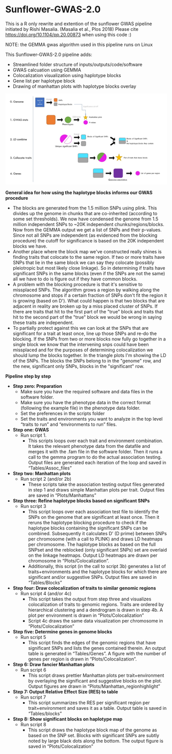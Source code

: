 # Sunflower-GWAS-2.0

This is a R only rewrite and extention of the sunflower GWAS pipeline initiated by Rishi Masalia. (Masalia et al., Plos 2018) Please cite https://doi.org/10.1104/pp.20.00873 when using this code :)

NOTE: the GEMMA gwas algorithm used in this pipeline runs on Linux

This Sunflower-GWAS-2.0 pipeline adds:
- Streamlined folder structure of inputs/outputs/code/software
- GWAS calcuation using GEMMA
- Colocalization visualization using haplotype blocks
- Gene list per haplotype block
- Drawing of manhattan plots with haplotype blocks overlay

![picture](Overview.jpg)




**General idea for how using the haplotype blocks informs our GWAS procedure**
- The blocks are generated from the 1.5 million SNPs using plink. This divides up the genome in chunks that are co-inherited (according to some set thresholds). We now have condensed the genome from 1.5 million independent SNPs to ~20K independent chunks/regions/blocks. Now from the GEMMA output we get a list of SNPs and their p-values. Since not all SNPs are independent (as evidenced from the blocking procedure) the cutoff for significance is based on the 20K independent blocks we have.
- Another place where the block map we've constructed really shines is finding traits that colocate to the same region. If two or more traits have SNPs that lie in the same block we can say they colocate (possibly pleiotropic but most likely close linkage). So in determining if traits have significant SNPs in the same blocks (even if the SNPs are not the same) all we have to do is figure out if they have common blocks.
- A problem with the blocking procedure is that it's sensitive to missplaced SNPs. The algorithm grows a region by walking along the chromosome and stops if a certain fraction of SNPs don't fit the region it is growing (based on D'). What could happen is that two blocks that are adjacent in reality are broken up by a miss placed cluster of SNPs. If there are traits that hit to the first part of the "true" block and traits that hit to the second part of the "true" block we would be wrong in saying these traits are independent.
- To partially protect against this we can look at the SNPs that are significant for a trait at least once, line up those SNPs and re-do the blocking. If the SNPs from two or more blocks now fully go together in a single block we know that the intervening snps could have been missplaced and for the purposes of determining colocalization we should lump the blocks together.
In the triangle plots I'm showing the LD of the SNPs. The blocks the SNPs belong to in the "genome" row, and the new, significant only SNPs, blocks in the "significant" row. 

**Pipeline step by step**
* **Step zero: Preparation**
  * Make sure you have the required software and data files in the software folder.
  * Make sure you have the phenotype data in the correct format (following the example file) in the phenotype data folder.
  * Set the preferences in the scripts folder
  * Set the traits and environments you want to analyze in the top level “traits to run” and “environments to run” files.
* **Step one: GWAS**
  * Run script 1.
    * This scripts loops over each trait and environment combination. It takes the relevant phenotype data from the datafile and merges it with the .fam file in the software folder. Then it runs a call to the gemma program to do the actual association testing. Output files are generated each iteration of the loop and saved in “Tables/Assoc_files”
* **Step two: Manhattan plots**
   * Run script 2 (and/or 2b)
      * These scripts take the association testing output files generated in step 1 and draws simple Manhattan plots per trait. Output files are saved in “Plots/Manhattans”
* **Step three: Refine haplotype blocks based on significant SNPs**
  * Run script 3
    * This script loops over each association test file to identify the SNPs on the genome that are significant at least once. Then it reruns the haplotype blocking procedure to check if the haplotype blocks containing the significant SNPs can be combined. Subsequently it calculates D’ (D prime) between SNPs per chromosome (with a call to PLINK) and draws LD heatmaps per chromosome. The haplotype blocks as based on the full SNPset and the reblocked (only significant SNPs) set are overlaid on the linkage heatmaps. Output LD heatmaps are drawn per chromosome in “Plots/Colocalization”.
    * Additionally, this script (in the call to script 3b) generates a list of traits+environments and the haplotype blocks for which there are significant and/or suggestive SNPs. Output files are saved in “Tables/Blocks”
* **Step four: Draw colocalization of traits to similar genomic regions**
    * Run script 4 (and/or 4c)
      * This script takes the output from step three and visualizes colocalization of traits to genomic regions. Traits are ordered by hierarchical clustering and a dendrogram is drawn in step 4b. A plot per environment is drawn in “Plots/Colocalization”
      * Script 4c draws the same data visualization per chromosome in “Plots/Colocalization”
* **Step five: Determine genes in genome blocks**
  * Run script 5
    * This script finds the edges of the genomic regions that have significant SNPs and lists the genes contained therein. An output table is generated in “Tables/Genes”. A figure with the number of genes per region is drawn in “Plots/Colocalization”.
* **Step 6: Draw fancier Manhattan plots**
  * Run script 6
    * This script draws prettier Manhattan plots per trait+environment by overlaying the significant and suggestive blocks on the plot. Output figures are drawn in “Plots/Manhattan_regionhighlight”
* **Step 7: Output Relative Effect Size (RES) to table**
  * Run script 7
    * This script summarizes the RES per significant region per trait+environment and saves it as a table. Output table is saved in “Tables/blocks”
* **Step 8: Show significant blocks on haplotype map**
   * Run script 8
      * This script draws the haplotype block map of the genome as based on the SNP set. Blocks with significant SNPs are subtly noted by large black dots along the bottom. The output figure is saved in “Plots/Colocalization”

